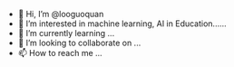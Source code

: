 - 👋 Hi, I’m @looguoquan
- 👀 I’m interested in machine learning, AI in Education......
- 🌱 I’m currently learning ...
- 💞️ I’m looking to collaborate on ...
- 📫 How to reach me ...

<!---
looguoquan/looguoquan is a ✨ special ✨ repository because its `README.md` (this file) appears on your GitHub profile.
You can click the Preview link to take a look at your changes.
--->
